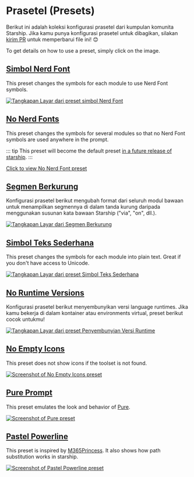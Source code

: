 # Prasetel (Presets)

Berikut ini adalah koleksi konfigurasi prasetel dari kumpulan komunita Starship. Jika kamu punya konfigurasi prasetel untuk dibagikan, silakan [kirim PR](https://github.com/starship/starship/edit/master/docs/presets/README.md) untuk memperbarui file ini! 😊

To get details on how to use a preset, simply click on the image.

## [Simbol Nerd Font](./nerd-font.md)

This preset changes the symbols for each module to use Nerd Font symbols.

[![Tangkapan Layar dari preset simbol Nerd Font](/presets/img/nerd-font-symbols.png "Click to view Nerd Font Symbols preset")](./nerd-font)

## [No Nerd Fonts](./no-nerd-font.md)

This preset changes the symbols for several modules so that no Nerd Font symbols are used anywhere in the prompt.

::: tip This preset will become the default preset [in a future release of starship](https://github.com/starship/starship/pull/3544). :::

[Click to view No Nerd Font preset](./no-nerd-font)

## [Segmen Berkurung](./bracketed-segments.md)

Konfigurasi prasetel berikut mengubah format dari seluruh modul bawaan untuk menampilkan segmennya di dalam tanda kurung daripada menggunakan susunan kata bawaan Starship ("via", "on", dll.).

[![Tangkapan Layar dari Segmen Berkurung](/presets/img/bracketed-segments.png "Click to view Bracketed Segments preset")](./bracketed-segments)

## [Simbol Teks Sederhana](./plain-text.md)

This preset changes the symbols for each module into plain text. Great if you don't have access to Unicode.

[![Tangkapan Layar dari preset Simbol Teks Sederhana](/presets/img/plain-text-symbols.png "Click to view Plain Text Symbols preset")](./plain-text)

## [No Runtime Versions](./no-runtimes.md)

Konfigurasi prasetel berikut menyembunyikan versi language runtimes. Jika kamu bekerja di dalam kontainer atau environments virtual, preset berikut cocok untukmu!

[![Tangkapan Layar dari preset Penyembunyian Versi Runtime](/presets/img/no-runtime-versions.png "Click to view No Runtime Versions preset")](./no-runtimes)

## [No Empty Icons](./no-empty-icons.md)

This preset does not show icons if the toolset is not found.

[![Screenshot of No Empty Icons preset](/presets/img/no-empty-icons.png "Click to view No Runtime Versions preset")](./no-empty-icons.md)

## [Pure Prompt](./pure-preset.md)

This preset emulates the look and behavior of [Pure](https://github.com/sindresorhus/pure).

[![Screenshot of Pure preset](/presets/img/pure-preset.png "Click to view Pure Prompt preset")](./pure-preset)

## [Pastel Powerline](./pastel-powerline.md)

This preset is inspired by [M365Princess](https://github.com/JanDeDobbeleer/oh-my-posh/blob/main/themes/M365Princess.omp.json). It also shows how path substitution works in starship.

[![Screenshot of Pastel Powerline preset](/presets/img/pastel-powerline.png "Click to view Pure Prompt preset")](./pastel-powerline)
